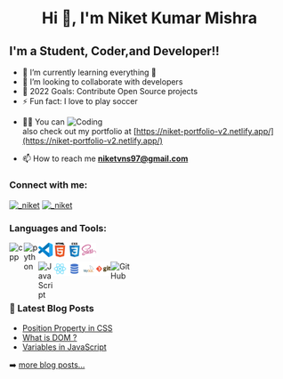 
<h1 align="center">Hi 👋, I'm Niket Kumar Mishra</h1>

## I'm a Student, Coder,and Developer!!
- 🌱 I’m currently learning everything 🤣
- 👯 I’m looking to collaborate with developers
- 🥅 2022 Goals: Contribute Open Source projects
- ⚡ Fun fact: I love to play soccer


<img align="right" alt="Coding" width="400" src="https://niket-portfolio.netlify.app/images/hero.svg">


- 👨‍💻 You can also check out my portfolio at [https://niket-portfolio-v2.netlify.app/](https://niket-portfolio-v2.netlify.app/)

- 📫 How to reach me **niketvns97@gmail.com**
 

<h3 align="left">Connect with me:</h3>
<p align="left">
  <a href="https://www.linkedin.com/in/niket-kumar-mishra-37ab5a215/" target="blank"><img align="center" src="https://img.icons8.com/color/48/000000/linkedin.png" alt="_niket" height="40" width="40" /></a>
<a href="https://www.instagram.com/mishrank_mkp25675/" target="blank"><img align="center" src="https://img.icons8.com/3d-fluency/100/000000/instagram-new.png" alt="_niket" height="40" width="40" /></a>
</p>

### Languages and Tools:


<img align="left" alt="cpp" width="26px" src="https://img.icons8.com/fluency/48/228BE6/c-plus-plus-logo.png" />

<img align="left" alt="python" width="26px" src="https://img.icons8.com/color/48/000000/python--v1.png" />

<img align="left" alt="Visual Studio Code" width="26px" src="https://raw.githubusercontent.com/github/explore/80688e429a7d4ef2fca1e82350fe8e3517d3494d/topics/visual-studio-code/visual-studio-code.png" />
<img align="left" alt="HTML5" width="26px" src="https://raw.githubusercontent.com/github/explore/80688e429a7d4ef2fca1e82350fe8e3517d3494d/topics/html/html.png" />
<img align="left" alt="CSS3" width="26px" src="https://raw.githubusercontent.com/github/explore/80688e429a7d4ef2fca1e82350fe8e3517d3494d/topics/css/css.png" />
<img align="left" alt="Sass" width="26px" src="https://raw.githubusercontent.com/github/explore/80688e429a7d4ef2fca1e82350fe8e3517d3494d/topics/sass/sass.png" />

<br/>
<br/>

<img align="left" alt="JavaScript" width="26px" src="https://img.icons8.com/external-sbts2018-flat-sbts2018/58/000000/external-javascript-basic-ui-elements-2.3-sbts2018-flat-sbts2018.png" />
<img align="left" alt="React" width="26px" src="https://raw.githubusercontent.com/github/explore/80688e429a7d4ef2fca1e82350fe8e3517d3494d/topics/react/react.png" />

<img align="left" alt="SQL" width="26px" src="https://raw.githubusercontent.com/github/explore/80688e429a7d4ef2fca1e82350fe8e3517d3494d/topics/sql/sql.png" />
<img align="left" alt="MySQL" width="26px" src="https://raw.githubusercontent.com/github/explore/80688e429a7d4ef2fca1e82350fe8e3517d3494d/topics/mysql/mysql.png" />
<img align="left" alt="Git" width="26px" src="https://raw.githubusercontent.com/github/explore/80688e429a7d4ef2fca1e82350fe8e3517d3494d/topics/git/git.png" />
<img align="left" alt="GitHub" width="40px" src="https://img.icons8.com/nolan/64/github.png" />

<br />
<br />
<br />


### 📕 Latest Blog Posts

<!-- BLOG-POST-LIST:START -->
- [Position Property in CSS](https://niket-points.hashnode.dev/position-property-in-css)
- [What is DOM ?](https://niket-points.hashnode.dev/what-is-dom)
- [Variables in JavaScript](https://niket-points.hashnode.dev/variables-in-javascript)
<!-- BLOG-POST-LIST:END -->

➡️ [more blog posts...](https://niket-points.hashnode.dev/)
<br/>
<br/>

